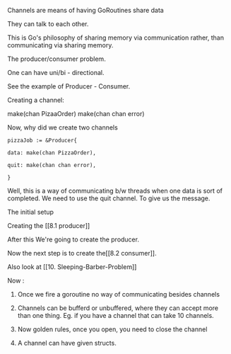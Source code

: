 Channels are means of having GoRoutines share data

They can talk to each other.

This is Go's philosophy of sharing memory via communication rather, than communicating via sharing memory.

The producer/consumer problem.

One can have uni/bi - directional.

See the example of Producer - Consumer.

Creating a channel: 

make(chan PizaaOrder)
make(chan chan error)

Now, why did we create two channels

```
pizzaJob := &Producer{

data: make(chan PizzaOrder),

quit: make(chan chan error),

}
```

Well, this is a way of communicating b/w threads
when one data is sort of completed.
We need to use the quit channel. 
To give us the message.

The initial setup

Creating the [[8.1 producer]]

After this We're going to create the producer.

Now the next step is to create the[[8.2 consumer]].


Also look at [[10. Sleeping-Barber-Problem]]


Now : 

1. Once we fire a goroutine no way of communicating besides channels
2. Channels can be bufferd or unbuffered,
where they can accept more than one thing.
Eg. if you have a channel that can take 10 channels.

3. Now golden rules, once you open, you need to close the channel
4. A channel can have given structs.

